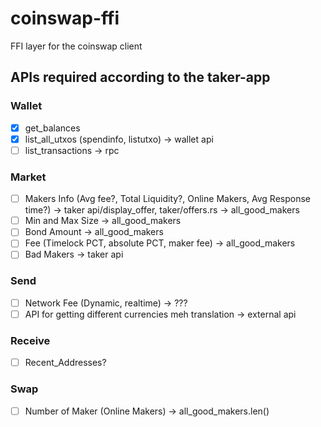 # coinswap-ffi
FFI layer for the coinswap client

## APIs required according to the taker-app

### Wallet
- [x] get_balances
- [x] list_all_utxos (spendinfo, listutxo) -> wallet api
- [ ] list_transactions -> rpc

### Market
- [ ] Makers Info (Avg fee?, Total Liquidity?, Online Makers, Avg Response time?) -> taker api/display_offer, taker/offers.rs -> all_good_makers
- [ ] Min and Max Size -> all_good_makers
- [ ] Bond Amount -> all_good_makers
- [ ] Fee (Timelock PCT, absolute PCT, maker fee) -> all_good_makers
- [ ] Bad Makers -> taker api

### Send
- [ ] Network Fee (Dynamic, realtime) -> ???
- [ ] API for getting different currencies meh translation -> external api

### Receive
- [ ] Recent_Addresses?

### Swap
- [ ] Number of Maker (Online Makers) -> all_good_makers.len()